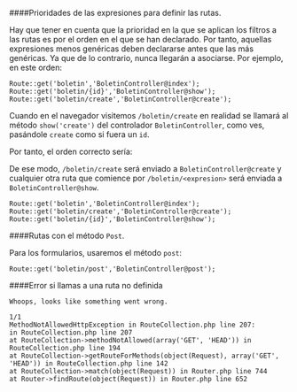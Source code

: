 ####Prioridades de las expresiones para definir las rutas.

Hay que tener en cuenta que la prioridad en la que se aplican los filtros a las rutas es por el orden en el que se han declarado.
Por tanto, aquellas expresiones menos genéricas deben declararse antes que las más genéricas. Ya que de lo contrario, nunca llegarán a asociarse.
Por ejemplo, en este orden:

```
Route::get('boletin','BoletinController@index');
Route::get('boletin/{id}','BoletinController@show');
Route::get('boletin/create','BoletinController@create');
```

Cuando en el navegador visitemos `/boletin/create` en realidad se llamará al método `show('create')` del controlador `BoletinController`, como ves, pasándole `create` como si fuera un `id`.

Por tanto, el orden correcto sería:

De ese modo, `/boletin/create` será enviado a `BoletinController@create` y cualquier otra ruta que comience por `/boletin/<expresion>` será enviada a `BoletinController@show`.

```
Route::get('boletin','BoletinController@index');
Route::get('boletin/create','BoletinController@create');
Route::get('boletin/{id}','BoletinController@show');
```

####Rutas con el método `Post`.

Para los formularios, usaremos el método `post`:

```
Route::get('boletin/post','BoletinController@post');
```

####Error si llamas a una ruta no definida

```
Whoops, looks like something went wrong.

1/1
MethodNotAllowedHttpException in RouteCollection.php line 207:
in RouteCollection.php line 207
at RouteCollection->methodNotAllowed(array('GET', 'HEAD')) in RouteCollection.php line 194
at RouteCollection->getRouteForMethods(object(Request), array('GET', 'HEAD')) in RouteCollection.php line 142
at RouteCollection->match(object(Request)) in Router.php line 744
at Router->findRoute(object(Request)) in Router.php line 652
```